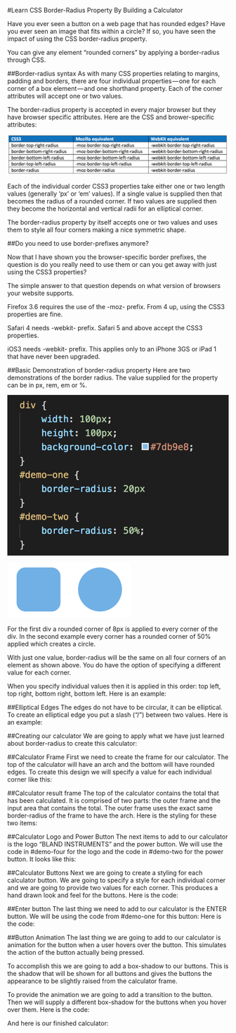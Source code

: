 #Learn CSS Border-Radius Property By Building a Calculator

Have you ever seen a button on a web page that has rounded edges? Have you ever seen an image that fits within a circle? If so, you have seen the impact of using the CSS border-radius property.

You can give any element “rounded corners” by applying a border-radius through CSS.

##Border-radius syntax
As with many CSS properties relating to margins, padding and borders, there are four individual properties — one for each corner of a box element — and one shorthand property. Each of the corner attributes will accept one or two values.

The border-radius property is accepted in every major browser but they have browser specific attributes. Here are the CSS and brower-specific attributes:

![border radius syntax](images/image1.png)

Each of the individual corder CSS3 properties take either one or two length values (generally ‘px’ or ‘em’ values). If a single value is supplied then that becomes the radius of a rounded corner. If two values are supplied then they become the horizontal and vertical radii for an elliptical corner.

The border-radius property by itself accepts one or two values and uses them to style all four corners making a nice symmetric shape.

##Do you need to use border-prefixes anymore?

Now that I have shown you the browser-specific border prefixes, the question is do you really need to use them or can you get away with just using the CSS3 properties?

The simple answer to that question depends on what version of browsers your website supports. 

Firefox 3.6 requires the use of the -moz- prefix. From 4 up, using the CSS3 properties are fine.

Safari 4 needs -webkit- prefix. Safari 5 and above accept the CSS3 properties.

iOS3 needs -webkit- prefix. This applies only to an iPhone 3GS or iPad 1 that have never been upgraded.

##Basic Demonstration of border-radius property
Here are two demonstrations of the border radius. The value supplied for the property can be in px, rem, em or %.

![border radius syntax](images/image2.png)

![border radius syntax](images/image3.png)

For the first div a rounded corner of 8px is applied to every corner of the div. In the second example every corner has a rounded corner of 50% applied which creates a circle.

With just one value, border-radius will be the same on all four corners of an element as shown above. You do have the option of specifying a different value for each corner.

When you specify individual values then it is applied in this order: top left, top right, bottom right, bottom left. Here is an example:

##Elliptical Edges
The edges do not have to be circular, it can be elliptical. To create an elliptical edge you put a slash (“/”) between two values. Here is an example:

##Creating our calculator
We are going to apply what we have just learned about border-radius to create this calculator:

##Calculator Frame
First we need to create the frame for our calculator. The top of the calculator will have an arch and the bottom will have rounded edges. To create this design we will specify a value for each individual corner like this:

##Calculator result frame
The top of the calculator contains the total that has been calculated. It is comprised of two parts: the outer frame and the input area that contains the total. The outer frame uses the exact same border-radius of the frame to have the arch. Here is the styling for these two items:

##Calculator Logo and Power Button
The next items to add to our calculator is the logo “BLAND INSTRUMENTS” and the power button. We will use the code in #demo-four for the logo and the code in #demo-two for the power button. It looks like this:

##Calculator Buttons
Next we are going to create a styling for each calculator button. We are going to specify a style for each individual corner and we are going to provide two values for each corner. This produces a hand drawn look and feel for the buttons. Here is the code:

##Enter button
The last thing we need to add to our calculator is the ENTER button. We will be using the code from #demo-one for this button: Here is the code:

##Button Animation
The last thing we are going to add to our calculator is animation for the button when a user hovers over the button. This simulates the action of the button actually being pressed. 

To accomplish this we are going to add a box-shadow to our buttons. This is the shadow that will be shown for all buttons and gives the buttons the appearance to be slightly raised from the calculator frame.

To provide the animation we are going to add a transition to the button. Then we will supply a different box-shadow for the buttons when you hover over them. Here is the code:

And here is our finished calculator:
